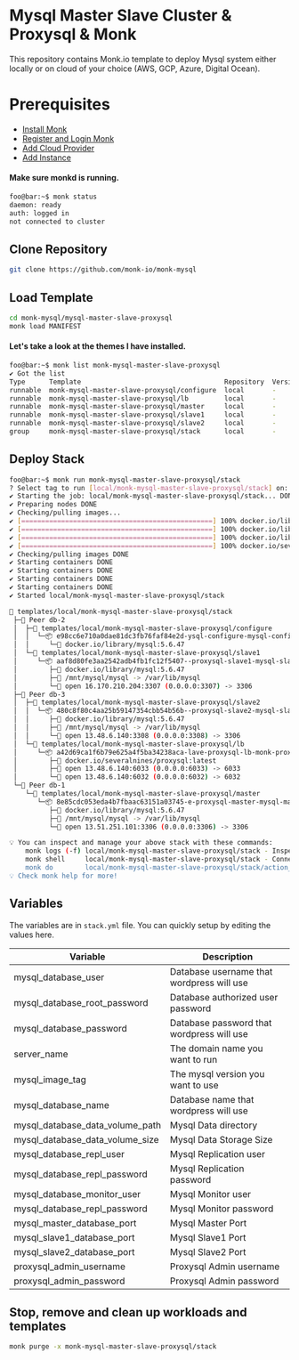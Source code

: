 # Mysql Master Slave Cluster & Proxysql & Monk
This repository contains Monk.io template to deploy Mysql system either locally or on cloud of your choice (AWS, GCP, Azure, Digital Ocean).

# Prerequisites
- [Install Monk](https://docs.monk.io/docs/get-monk)
- [Register and Login Monk](https://docs.monk.io/docs/acc-and-auth)
- [Add Cloud Provider](https://docs.monk.io/docs/cloud-provider)
- [Add Instance](https://docs.monk.io/docs/multi-cloud)

#### Make sure monkd is running.
```bash
foo@bar:~$ monk status
daemon: ready
auth: logged in
not connected to cluster
```

## Clone Repository
```bash
git clone https://github.com/monk-io/monk-mysql
```

## Load Template
```bash
cd monk-mysql/mysql-master-slave-proxysql
monk load MANIFEST
```


#### Let's take a look at the themes I have installed.
```bash
foo@bar:~$ monk list monk-mysql-master-slave-proxysql                                                                           ✔  04:03:43 
✔ Got the list
Type      Template                                    Repository  Version  Tags
runnable  monk-mysql-master-slave-proxysql/configure  local       -        -
runnable  monk-mysql-master-slave-proxysql/lb         local       -        -
runnable  monk-mysql-master-slave-proxysql/master     local       -        -
runnable  monk-mysql-master-slave-proxysql/slave1     local       -        -
runnable  monk-mysql-master-slave-proxysql/slave2     local       -        -
group     monk-mysql-master-slave-proxysql/stack      local       -        -

```

## Deploy Stack
```bash
foo@bar:~$ monk run monk-mysql-master-slave-proxysql/stack                                                              ✔  13s   04:01:22 
? Select tag to run [local/monk-mysql-master-slave-proxysql/stack] on: mysql
✔ Starting the job: local/monk-mysql-master-slave-proxysql/stack... DONE
✔ Preparing nodes DONE
✔ Checking/pulling images...
✔ [================================================] 100% docker.io/library/mysql:5.6.47 db-2
✔ [================================================] 100% docker.io/library/mysql:5.6.47 db-1
✔ [================================================] 100% docker.io/library/mysql:5.6.47 db-3
✔ [================================================] 100% docker.io/severalnines/proxysql:latest db-3
✔ Checking/pulling images DONE
✔ Starting containers DONE
✔ Starting containers DONE
✔ Starting containers DONE
✔ Starting containers DONE
✔ Started local/monk-mysql-master-slave-proxysql/stack

🔩 templates/local/monk-mysql-master-slave-proxysql/stack
 ├─🧊 Peer db-2
 │  ├─🔩 templates/local/monk-mysql-master-slave-proxysql/configure
 │  │  └─📦 e98cc6e710a0dae81dc3fb76faf84e2d-ysql-configure-mysql-configure
 │  │     └─🧩 docker.io/library/mysql:5.6.47
 │  └─🔩 templates/local/monk-mysql-master-slave-proxysql/slave1
 │     └─📦 aaf8d80fe3aa2542adb4fb1fc12f5407--proxysql-slave1-mysql-slave-1
 │        ├─🧩 docker.io/library/mysql:5.6.47
 │        ├─💾 /mnt/mysql/mysql -> /var/lib/mysql
 │        └─🔌 open 16.170.210.204:3307 (0.0.0.0:3307) -> 3306
 ├─🧊 Peer db-3
 │  ├─🔩 templates/local/monk-mysql-master-slave-proxysql/slave2
 │  │  └─📦 480c8f80c4aa25b59147354cbb54b56b--proxysql-slave2-mysql-slave-2
 │  │     ├─🧩 docker.io/library/mysql:5.6.47
 │  │     ├─💾 /mnt/mysql/mysql -> /var/lib/mysql
 │  │     └─🔌 open 13.48.6.140:3308 (0.0.0.0:3308) -> 3306
 │  └─🔩 templates/local/monk-mysql-master-slave-proxysql/lb
 │     └─📦 a42d69ca1f6b79e625a4f5ba34238aca-lave-proxysql-lb-monk-proxysql
 │        ├─🧩 docker.io/severalnines/proxysql:latest
 │        ├─🔌 open 13.48.6.140:6033 (0.0.0.0:6033) -> 6033
 │        └─🔌 open 13.48.6.140:6032 (0.0.0.0:6032) -> 6032
 └─🧊 Peer db-1
    └─🔩 templates/local/monk-mysql-master-slave-proxysql/master
       └─📦 8e85cdc053eda4b7fbaac63151a03745-e-proxysql-master-mysql-master
          ├─🧩 docker.io/library/mysql:5.6.47
          ├─💾 /mnt/mysql/mysql -> /var/lib/mysql
          └─🔌 open 13.51.251.101:3306 (0.0.0.0:3306) -> 3306

💡 You can inspect and manage your above stack with these commands:
	monk logs (-f) local/monk-mysql-master-slave-proxysql/stack - Inspect logs
	monk shell     local/monk-mysql-master-slave-proxysql/stack - Connect to the container's shell
	monk do        local/monk-mysql-master-slave-proxysql/stack/action_name - Run defined action (if exists)
💡 Check monk help for more!
```

## Variables
The variables are in `stack.yml` file. You can quickly setup by editing the values here.

| Variable                     	    | Description                               	|
|------------------------------	    |-------------------------------------------	|
| mysql_database_user          	    | Database username that wordpress will use 	|
| mysql_database_root_password 	    | Database authorized user password         	|
| mysql_database_password      	    | Database password that wordpress will use 	|
| server_name                  	    | The domain name you want to run           	|
| mysql_image_tag              	    | The mysql version you want to use         	|
| mysql_database_name          	    | Database name that wordpress will use     	|
| mysql_database_data_volume_path   | Mysql Data directory                         	|
| mysql_database_data_volume_size   | Mysql Data Storage Size                      	|
| mysql_database_repl_user          | Mysql Replication user                      	|
| mysql_database_repl_password      | Mysql Replication password                   	|
| mysql_database_monitor_user       | Mysql Monitor user                        	|
| mysql_database_repl_password      | Mysql Monitor password                    	|
| mysql_master_database_port        | Mysql Master Port                         	|
| mysql_slave1_database_port        | Mysql Slave1 Port                         	|
| mysql_slave2_database_port        | Mysql Slave2 Port                         	|
| proxysql_admin_username           | Proxysql Admin username                      	|
| proxysql_admin_password           | Proxysql Admin password                      	|
## 

## Stop, remove and clean up workloads and templates

```bash
monk purge -x monk-mysql-master-slave-proxysql/stack
```